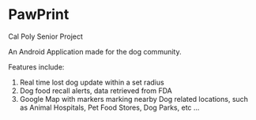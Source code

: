 # PawPrint
Cal Poly Senior Project

An Android Application made for the dog community.

Features include:
1. Real time lost dog update within a set radius
2. Dog food recall alerts, data retrieved from FDA
3. Google Map with markers marking nearby Dog related locations, such as Animal Hospitals, Pet Food Stores, Dog Parks, etc ...
